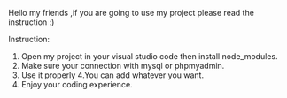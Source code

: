 Hello my friends ,if you are going to use my project please read the instruction :)

Instruction:

1. Open my project in your visual studio code then install node_modules.
2. Make sure your connection with mysql or phpmyadmin.
3. Use it properly
4.You can add whatever you want.
5. Enjoy your coding experience.

